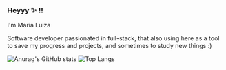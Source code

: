 ### Heyyy ✨ !!
I'm Maria Luiza

Software developer passionated in full-stack, that also using here as a tool to save my progress and projects, and sometimes to study new things :)

![Anurag's GitHub stats](https://github-readme-stats.vercel.app/api?username=malupressler&show_icons=true&theme=nightowl) ![Top Langs](https://github-readme-stats.vercel.app/api/top-langs/?username=malupressler&layout=compact&theme=nightowl)


<!--# Blog posts -->
<!-- BLOG-POST-LIST:START -->
<!-- BLOG-POST-LIST:END -->

<!--
**malupressler/malupressler** is a ✨ _special_ ✨ repository because its `README.md` (this file) appears on your GitHub profile.

Here are some ideas to get you started:

- 🔭 I’m currently working on ...
- 🌱 I’m currently learning ...
- 👯 I’m looking to collaborate on ...
- 🤔 I’m looking for help with ...
- 💬 Ask me about ...
- 📫 How to reach me: ...
- 😄 Pronouns: ...
- ⚡ Fun fact: ...
-->
